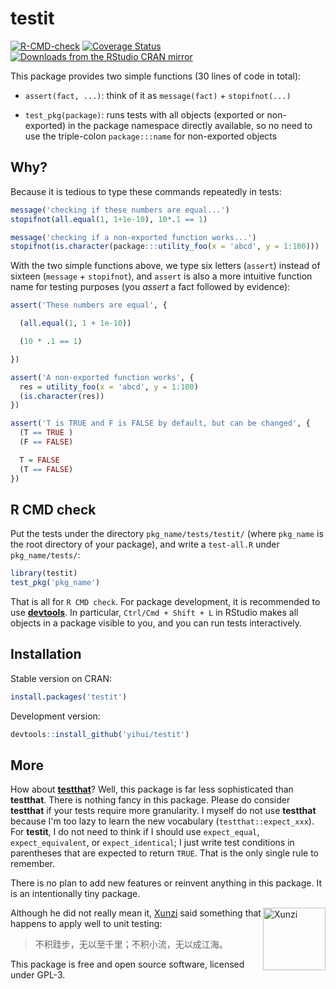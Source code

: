 # testit

<!-- badges: start -->
[![R-CMD-check](https://github.com/yihui/testit/workflows/R-CMD-check/badge.svg)](https://github.com/yihui/testit/actions)
[![Coverage Status](https://coveralls.io/repos/github/yihui/testit/badge.svg?branch=master)](https://coveralls.io/github/yihui/testit?branch=master)
[![Downloads from the RStudio CRAN mirror](https://cranlogs.r-pkg.org/badges/testit)](https://cran.r-project.org/package=testit)
<!-- badges: end -->

This package provides two simple functions (30 lines of code in total):

- `assert(fact, ...)`: think of it as `message(fact)` + `stopifnot(...)`

- `test_pkg(package)`: runs tests with all objects (exported or
  non-exported) in the package namespace directly available, so no need to
  use the triple-colon `package:::name` for non-exported objects

## Why?

Because it is tedious to type these commands repeatedly in
tests:

```r
message('checking if these numbers are equal...')
stopifnot(all.equal(1, 1+1e-10), 10*.1 == 1)

message('checking if a non-exported function works...')
stopifnot(is.character(package:::utility_foo(x = 'abcd', y = 1:100)))
```

With the two simple functions above, we type six letters (`assert`) instead
of sixteen (`message` + `stopifnot`), and `assert` is also a more intuitive
function name for testing purposes (you _assert_ a fact followed by evidence):

```r
assert('These numbers are equal', {

  (all.equal(1, 1 + 1e-10))

  (10 * .1 == 1)

})

assert('A non-exported function works', {
  res = utility_foo(x = 'abcd', y = 1:100)
  (is.character(res))
})

assert('T is TRUE and F is FALSE by default, but can be changed', {
  (T == TRUE )
  (F == FALSE)

  T = FALSE
  (T == FALSE)
})
```

## R CMD check

Put the tests under the directory `pkg_name/tests/testit/` (where `pkg_name`
is the root directory of your package), and write a `test-all.R` under
`pkg_name/tests/`:

```r
library(testit)
test_pkg('pkg_name')
```

That is all for `R CMD check`. For package development, it is recommended to
use [**devtools**](https://cran.r-project.org/package=devtools). In
particular, `Ctrl/Cmd + Shift + L` in RStudio makes all objects in a package
visible to you, and you can run tests interactively.

## Installation

Stable version on CRAN:

```r
install.packages('testit')
```

Development version:

```r
devtools::install_github('yihui/testit')
```

## More

How about [**testthat**](https://CRAN.R-project.org/package=testthat)? Well,
this package is far less sophisticated than **testthat**. There is nothing
fancy in this package. Please do consider **testthat** if your tests require
more granularity. I myself do not use **testthat** because I'm too lazy to learn
the new vocabulary (`testthat::expect_xxx`). For **testit**, I do not need to
think if I should use `expect_equal`, `expect_equivalent`, or
`expect_identical`; I just write test conditions in parentheses that are expected to return `TRUE`. That
is the only single rule to remember.

There is no plan to add new features or reinvent anything in this package.
It is an intentionally tiny package.

<img src="https://i.imgur.com/sDsgmfj.jpg" align="right" width="100" alt="Xunzi" />

Although he did not really mean it,
[Xunzi](https://en.wikipedia.org/wiki/Xunzi) said something that happens to
apply well to unit testing:

> 不积跬步，无以至千里；不积小流，无以成江海。

This package is free and open source software, licensed under GPL-3.
